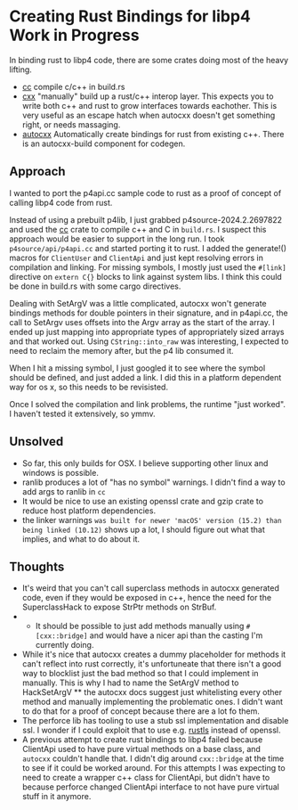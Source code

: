 # Creating Rust Bindings for libp4 Work in Progress

In binding rust to libp4 code, there are some crates doing most of the heavy lifting.

* [cc](https://crates.io/crates/cc) compile c/c++ in build.rs
* [cxx](https://crates.io/crates/cxx) "manually" build up a rust/c++ interop layer.  This expects you to write both c++ and rust to grow interfaces towards eachother.  This is very useful as an escape hatch when autocxx doesn't get something right, or needs massaging.
* [autocxx](https://crates.io/crates/cxx) Automatically create bindings for rust from existing c++.  There is an autocxx-build component for codegen.  

## Approach

I wanted to port the p4api.cc sample code to rust as a proof of concept of calling libp4 code from rust.

Instead of using a prebuilt p4lib, I just grabbed p4source-2024.2.2697822 and used the [cc](https://crates.io/crates/cc) crate to compile c++ and C in `build.rs`.  I suspect this approach would be easier to support in the long run.  I took `p4source/api/p4api.cc` and started porting it to rust.  I added the generate!() macros for `ClientUser` and `ClientApi` and just kept resolving errors in compilation and linking.  For missing symbols, I mostly just used the `#[link]` directive on `extern C{}` blocks to link against system libs.  I think this could be done in build.rs with some cargo directives.

Dealing with SetArgV was a little complicated, autocxx won't generate bindings methods for double pointers in their signature, and in p4api.cc, the call to SetArgv uses offsets into the Argv array as the start of the array.  I ended up just mapping into appropriate types of appropriately sized arrays and that worked out.  Using `CString::into_raw` was interesting, I expected to need to reclaim the memory after, but the p4 lib consumed it.

When I hit a missing symbol, I just googled it to see where the symbol should be defined, and just added a link.  I did this in a platform dependent way for os x, so this needs to be revisisted.

Once I solved the compilation and link problems, the runtime "just worked".  I haven't tested it extensively, so ymmv.
 

## Unsolved

* So far, this only builds for OSX.  I believe supporting other linux and windows is possible.
* ranlib produces a lot of "has no symbol" warnings.  I didn't find a way to add args to ranlib in `cc`
* It would be nice to use an existing openssl crate and gzip crate to reduce host platform dependencies.
* the linker warnings `was built for newer 'macOS' version (15.2) than being linked (10.12)` shows up a lot, I should figure out what that implies, and what to do about it.

## Thoughts

* It's weird that you can't call superclass methods in autocxx generated code, even if they would be exposed in c++, hence the need for the SuperclassHack to expose StrPtr methods on StrBuf.
* * It should be possible to just add methods manually using `#[cxx::bridge]` and would have a nicer api than the casting I'm currently doing.
* While it's nice that autocxx creates a dummy placeholder for methods it can't reflect into rust correctly, it's unfortuneate that there isn't a good way to blocklist just the bad method so that I could implement in manually. This is why I had to name the SetArgV method to HackSetArgV
** the autocxx docs suggest just whitelisting every other method and manually implementing the problematic ones.  I didn't want to do that for a proof of concept because there are a lot fo them.
* The perforce lib has tooling to use a stub ssl implementation and disable ssl. I wonder if I could exploit that to use e.g. [rustls](https://docs.rs/rustls/latest/rustls/) instead of openssl.
* A previous attempt to create rust bindings to libp4 failed because ClientApi used to have pure virtual methods on a base class, and `autocxx` couldn't handle that.  I didn't dig around `cxx::bridge` at the time to see if it could be worked around.  For this attempts I was expecting to need to create a wrapper c++ class for ClientApi, but didn't have to because perforce changed ClientApi interface to not have pure virtual stuff in it anymore.
